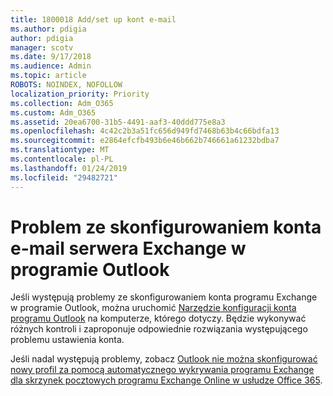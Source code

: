 ```yaml
---
title: 1800018 Add/set up kont e-mail
ms.author: pdigia
author: pdigia
manager: scotv
ms.date: 9/17/2018
ms.audience: Admin
ms.topic: article
ROBOTS: NOINDEX, NOFOLLOW
localization_priority: Priority
ms.collection: Adm_O365
ms.custom: Adm_O365
ms.assetid: 20ea6700-31b5-4491-aaf3-40ddd775e8a3
ms.openlocfilehash: 4c42c2b3a51fc656d949fd7468b63b4c66bdfa13
ms.sourcegitcommit: e2864efcfb493b6e46b662b746661a61232bdba7
ms.translationtype: MT
ms.contentlocale: pl-PL
ms.lasthandoff: 01/24/2019
ms.locfileid: "29482721"
---
```

# <a name="problems-setting-up-an-exchange-email-account-in-outlook"></a>Problem ze skonfigurowaniem konta e-mail serwera Exchange w programie Outlook

Jeśli występują problemy ze skonfigurowaniem konta programu Exchange w programie Outlook, można uruchomić [Narzędzie konfiguracji konta programu Outlook](https://aka.ms/SaRA-OutlookSetupProfile) na komputerze, którego dotyczy. Będzie wykonywać różnych kontroli i zaproponuje odpowiednie rozwiązania występującego problemu ustawienia konta. 
  
Jeśli nadal występują problemy, zobacz [Outlook nie można skonfigurować nowy profil za pomocą automatycznego wykrywania programu Exchange dla skrzynek pocztowych programu Exchange Online w usłudze Office 365](https://support.microsoft.com/en-us/help/2404385/outlook-can-t-set-up-a-new-profile-by-using-exchange-autodiscover-for).
  

